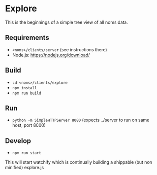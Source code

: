 # Explore

This is the beginnings of a simple tree view of all noms data.

## Requirements

* `<noms>/clients/server` (see instructions there)
* Node.js: https://nodejs.org/download/

## Build

* `cd <noms>/clients/explore`
* `npm install`
* `npm run build`

## Run

* `python -m SimpleHTTPServer 8080` (expects ../server to run on same host, port 8000)

## Develop

* `npm run start`

This will start watchify which is continually building a shippable (but non minified) explore.js
